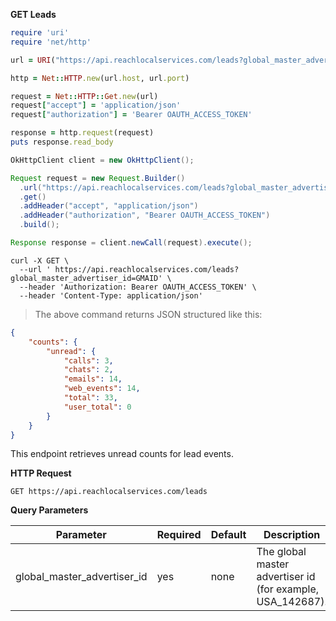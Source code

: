 **GET Leads**

```ruby
require 'uri'
require 'net/http'

url = URI("https://api.reachlocalservices.com/leads?global_master_advertiser_id=GMAID")

http = Net::HTTP.new(url.host, url.port)

request = Net::HTTP::Get.new(url)
request["accept"] = 'application/json'
request["authorization"] = 'Bearer OAUTH_ACCESS_TOKEN'

response = http.request(request)
puts response.read_body
```

```java
OkHttpClient client = new OkHttpClient();

Request request = new Request.Builder()
  .url("https://api.reachlocalservices.com/leads?global_master_advertiser_id=GMAID")
  .get()
  .addHeader("accept", "application/json")
  .addHeader("authorization", "Bearer OAUTH_ACCESS_TOKEN")
  .build();

Response response = client.newCall(request).execute();
```

```shell
curl -X GET \
  --url ' https://api.reachlocalservices.com/leads?global_master_advertiser_id=GMAID' \
  --header 'Authorization: Bearer OAUTH_ACCESS_TOKEN' \
  --header 'Content-Type: application/json'
```

> The above command returns JSON structured like this:

```json
{
    "counts": {
        "unread": {
            "calls": 3,
            "chats": 2,
            "emails": 14,
            "web_events": 14,
            "total": 33,
            "user_total": 0
        }
    }
}
```

This endpoint retrieves unread counts for lead events.

**HTTP Request**

`GET https://api.reachlocalservices.com/leads`

**Query Parameters**

Parameter | Required | Default | Description
--------- | -------- |-------- | -----------
global_master_advertiser_id | yes | none | The global master advertiser id (for example, USA_142687).
